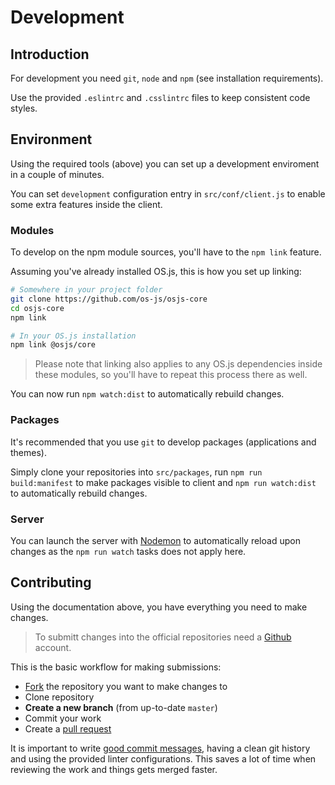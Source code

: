 # Development

## Introduction

For development you need `git`, `node` and `npm` (see installation requirements).

Use the provided `.eslintrc` and `.csslintrc` files to keep consistent code styles.

## Environment

Using the required tools (above) you can set up a development enviroment in a couple of minutes.

You can set `development` configuration entry in `src/conf/client.js` to enable some extra features inside the client.

### Modules

To develop on the npm module sources, you'll have to the `npm link` feature.

Assuming you've already installed OS.js, this is how you set up linking:

```bash
# Somewhere in your project folder
git clone https://github.com/os-js/osjs-core
cd osjs-core
npm link

# In your OS.js installation
npm link @osjs/core
```

> Please note that linking also applies to any OS.js dependencies inside these modules, so you'll have to repeat this process there as well.

You can now run `npm watch:dist` to automatically rebuild changes.

### Packages

It's recommended that you use `git` to develop packages (applications and themes).

Simply clone your repositories into `src/packages`, run `npm run build:manifest` to make packages visible to client and `npm run watch:dist` to automatically rebuild changes.

### Server

You can launch the server with [Nodemon](http://nodemon.io/) to automatically reload upon changes as the `npm run watch` tasks does not apply here.

## Contributing

Using the documentation above, you have everything you need to make changes.

> To submitt changes into the official repositories need a [Github](https://github.com) account.

This is the basic workflow for making submissions:

* [Fork](https://help.github.com/articles/fork-a-repo/) the repository you want to make changes to
* Clone repository
* **Create a new branch** (from up-to-date `master`)
* Commit your work
* Create a [pull request](https://help.github.com/articles/about-pull-requests/)

It is important to write [good commit messages](https://github.com/erlang/otp/wiki/writing-good-commit-messages), having a clean git history and using the provided linter configurations. This saves a lot of time when reviewing the work and things gets merged faster.
